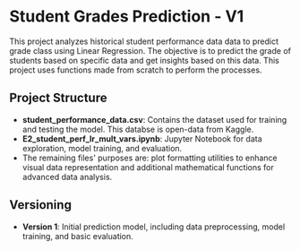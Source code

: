 # Student Grades Prediction - V1

This project analyzes historical student performance data data to predict grade class using Linear Regression. The objective is to predict the grade of students based on specific data and get insights based on this data. This project uses functions made from scratch to perform the processes.

## Project Structure

- **student_performance_data.csv**: Contains the dataset used for training and testing the model. This databse is open-data from Kaggle.
- **E2_student_perf_lr_mult_vars.ipynb**: Jupyter Notebook for data exploration, model training, and evaluation.
- The remaining files' purposes are: plot formatting utilities to enhance visual data representation and additional mathematical functions for advanced data analysis.

## Versioning

- **Version 1**: Initial prediction model, including data preprocessing, model training, and basic evaluation.
